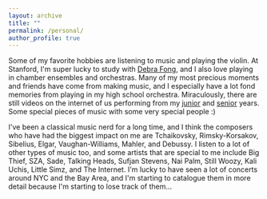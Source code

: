 ```yaml
---
layout: archive
title: ""
permalink: /personal/
author_profile: true
---
```

Some of my favorite hobbies are listening to music and playing the violin. At Stanford, I'm super lucky to study with [Debra Fong](https://music.stanford.edu/people/debra-fong), and I also love playing in chamber ensembles and orchestras. Many of my most precious moments and friends have come from making music, and I especially have a lot fond memories from playing in my high school orchestra. Miraculously, there are still videos on the internet of us performing from my [junior](https://www.youtube.com/embed/watch?v=KvqKigTAnig) and [senior](https://www.youtube.com/embed/watch?v=KvqKigTAnig) years. Some special pieces of music with some very special people :) 


I've been a classical music nerd for a long time, and I think the composers who have had the biggest impact on me are Tchaikovsky, Rimsky-Korsakov, Sibelius, Elgar, Vaughan-Williams, Mahler, and Debussy. I listen to a lot of other types of music too, and some artists that are special to me include Big Thief, SZA, Sade, Talking Heads, Sufjan Stevens, Nai Palm, Still Woozy, Kali Uchis, Little Simz, and The Internet. I'm lucky to have seen a lot of concerts around NYC and the Bay Area, and I'm starting to catalogue them in more detail because I'm starting to lose track of them...
